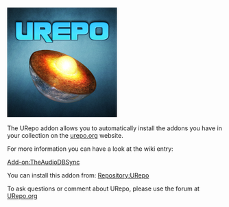 ![URepo](icon.png)

The URepo addon allows you to automatically install the addons you have in your collection on the [urepo.org](http://www.urepo.org) website.

For more information you can have a look at the wiki entry:

[Add-on:TheAudioDBSync](https://github.com/robwebset/script.urepo/wiki)

You can install this addon from: [Repository:URepo](http://www.urepo.org/)

To ask questions or comment about URepo, please use the forum at [URepo.org](http://www.urepo.org/forum/viewtopic.php?t=1795)
